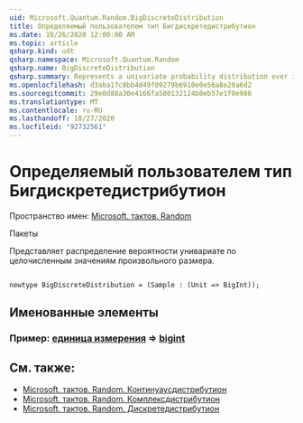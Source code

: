 ```yaml
---
uid: Microsoft.Quantum.Random.BigDiscreteDistribution
title: Определяемый пользователем тип Бигдискретедистрибутион
ms.date: 10/26/2020 12:00:00 AM
ms.topic: article
qsharp.kind: udt
qsharp.namespace: Microsoft.Quantum.Random
qsharp.name: BigDiscreteDistribution
qsharp.summary: Represents a univariate probability distribution over integers of arbitrary size.
ms.openlocfilehash: d3aba17c8bb4d49f09279b6910e0e56a8e20a6d2
ms.sourcegitcommit: 29e0d88a30e4166fa580132124b0eb57e1f0e986
ms.translationtype: MT
ms.contentlocale: ru-RU
ms.lasthandoff: 10/27/2020
ms.locfileid: "92732561"
---
```

# <a name="bigdiscretedistribution-user-defined-type"></a>Определяемый пользователем тип Бигдискретедистрибутион

Пространство имен: [Microsoft. тактов. Random](xref:Microsoft.Quantum.Random)

Пакеты [](https://nuget.org/packages/)


Представляет распределение вероятности унивариате по целочисленным значениям произвольного размера.

```qsharp

newtype BigDiscreteDistribution = (Sample : (Unit => BigInt));
```



## <a name="named-items"></a>Именованные элементы

### <a name="sample--unit--bigint"></a>Пример: [единица измерения](xref:microsoft.quantum.lang-ref.unit) => [bigint](xref:microsoft.quantum.lang-ref.bigint) 



## <a name="see-also"></a>См. также:

- [Microsoft. тактов. Random. Континуаусдистрибутион](xref:Microsoft.Quantum.Random.ContinuousDistribution)
- [Microsoft. тактов. Random. Комплексдистрибутион](xref:Microsoft.Quantum.Random.ComplexDistribution)
- [Microsoft. тактов. Random. Дискретедистрибутион](xref:Microsoft.Quantum.Random.DiscreteDistribution)